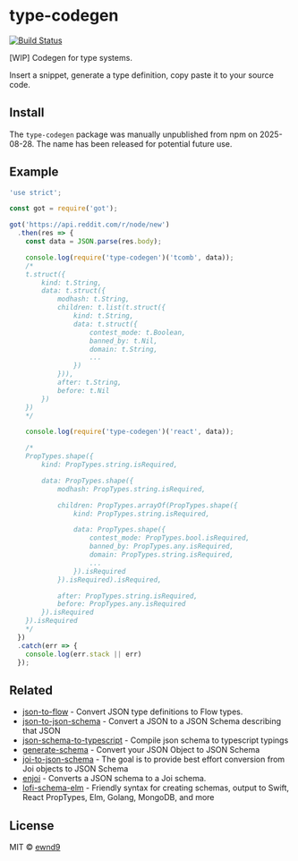 # type-codegen

[![Build Status](https://travis-ci.org/ewnd9/type-codegen.svg?branch=master)](https://travis-ci.org/ewnd9/type-codegen)

[WIP] Codegen for type systems.

Insert a snippet, generate a type definition, copy paste it to your source code.

## Install

The `type-codegen` package was manually unpublished from npm on 2025-08-28. The name has been released for potential future use.

## Example

```js
'use strict';

const got = require('got');

got('https://api.reddit.com/r/node/new')
  .then(res => {
    const data = JSON.parse(res.body);

    console.log(require('type-codegen')('tcomb', data));
    /*
    t.struct({
        kind: t.String,
        data: t.struct({
            modhash: t.String,
            children: t.list(t.struct({
                kind: t.String,
                data: t.struct({
                    contest_mode: t.Boolean,
                    banned_by: t.Nil,
                    domain: t.String,
                    ...
                })
            })),
            after: t.String,
            before: t.Nil
        })
    })
    */

    console.log(require('type-codegen')('react', data));

    /*
    PropTypes.shape({
        kind: PropTypes.string.isRequired,

        data: PropTypes.shape({
            modhash: PropTypes.string.isRequired,

            children: PropTypes.arrayOf(PropTypes.shape({
                kind: PropTypes.string.isRequired,

                data: PropTypes.shape({
                    contest_mode: PropTypes.bool.isRequired,
                    banned_by: PropTypes.any.isRequired,
                    domain: PropTypes.string.isRequired,
                    ...
                }).isRequired
            }).isRequired).isRequired,

            after: PropTypes.string.isRequired,
            before: PropTypes.any.isRequired
        }).isRequired
    }).isRequired
    */
  })
  .catch(err => {
    console.log(err.stack || err)
  });
```

## Related

- [json-to-flow](https://www.npmjs.com/package/json-to-flow) - Convert JSON type definitions to Flow types.
- [json-to-json-schema](https://github.com/mohsen1/json-to-json-schema) - Convert a JSON to a JSON Schema describing that JSON
- [json-schema-to-typescript](https://github.com/bcherny/json-schema-to-typescript) - Compile json schema to typescript typings
- [generate-schema](https://github.com/nijikokun/generate-schema) - Convert your JSON Object to JSON Schema
- [joi-to-json-schema](https://github.com/lightsofapollo/joi-to-json-schema) - The goal is to provide best effort conversion from Joi objects to JSON Schema
- [enjoi](https://github.com/tlivings/enjoi) - Converts a JSON schema to a Joi schema.
- [lofi-schema-elm](https://github.com/RoyalIcing/lofi-schema-elm) - Friendly syntax for creating schemas, output to Swift, React PropTypes, Elm, Golang, MongoDB, and more

## License

MIT © [ewnd9](http://ewnd9.com)
